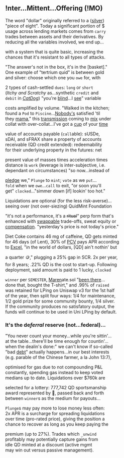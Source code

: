 
## !nter...Mittent...Offering (!MO) 

The word "dollar" originally referred to a ([silver](https://www.zerohedge.com/markets/why-powerful-silver-bull-market-may-be-ahead))  
"piece of eight". Today a significant portion of $  
usage across lending markets comes from `carry`  
trades between assets and their derivatives. By  
reducing all the variables involved, we end up...

with a system that is quite basic, increasing the   
chances that it's resistant to all types of attacks.  

"The answer's not in the box, it's in the [basket]."     
One example of "tertrium quid" is between gold  
and silver: choose which one you `owe` for, with

2 types of cash-settled `dues`: `long` or `short`  
(*Itchy and Scratchy* as...synthetic `credit`  and  
 `debit` in [*CatDog*](https://x.com/QuidMint/status/1786703126470222054)) "you're [blind](https://www.investopedia.com/terms/b/blind-entry.asp)...I [see](https://docs.google.com/document/d/1fD1_rP8GonSUHyRXENDudlzBkkTcAsN7L9IiTrxEuAY/edit)" variable  
 
costs amplified by volume. "Walked in the kitchen;  
found a `Pod` to `Piscine`...[Nobody's](https://x.com/QuidMint/status/1788581681693106680) satisfied 'til  
they [mama]()," this [transmission](https://en.wikipedia.org/wiki/Intercarrier_method) coming to [mix](https://youtu.be/ndQM3kVb06I) under  
collat with over-collat...I've got a [cup](https://www.youtube.com/clip/UgkxD0PZbIFBnRlmN6JwqGfKBOTw_OR7j1u4) of your [time](https://www.youtube.com/clip/UgkxIOebF-ScgdWWR7Flp__iDVeG4L22y-PK)  

value of accounts payable (`call`able): sUSDe,  
sDAI, and sFRAX share a property of accounts  
receivable (QD credit extended): redeemability  
for their underlying property in the futures: net  

present value of masses times acceleration times  
distance is `work` (leverage is inter-subjective, i.e.  
dependant on circumstances)  "so now...instead of  

[pledge](https://www.investopedia.com/terms/p/pldgedasset.asp) we," `Plunge` to `mint`; `vote` as we `put`...  
`fold` when we `owe`...`call` to exit, "or soon you'll  
get" `clocked`..."simmer down [if] lookin' too hot."  

Liquidations are optional (for the less risk-averse)...  
seeing over (not over-siezing) QuidMint Foundation  

"it's not a performance, it's a ~~ritual~~" perp form that's  
enhanced with [swappable](https://twitter.com/guil_lambert/status/1772423853316219051) trade-offs, sweat equity or  
[compensation](https://www.tabers.com/tabersonline/view/Tabers-Dictionary/730522/all/compensation). "yesterday's price is not today's  price."  

Diet Coke contains 46 mg of caffeine, QD gets minted  
for 46 days (of Lent), 30% of [PCV](https://gist.github.com/0xngmi/c92ce3fce377a0e72c1e90052db98bf1?permalink_comment_id=5071272#gistcomment-5071272) pays APR  according  
to [Excel](https://docs.google.com/spreadsheets/d/1uBG8jJGNCgQArKm4FlcmNuXb1cspG6-PRcDoFaRvQws/), "in the world of dollars, [QD] ain't nothin' but  

a quarter 🪙," plugging  a 25% gap in SCR. 2x per year,  
for 8 years; .22% QD is the cost to start-up. Following  
deployment, said amount is paid to 1 lucky, `clocked` 

`winner` per `SEMESTER`, [Maren](https://youtube.com/clip/UgkxqTN7HrgUTmngIZrZqfEFUQaI7GM3ZuTo)ate.sol "[been there]((https://mirror.xyz/quid.eth/LZ4pS8tVAAkZVSYqJWoihs19cdMhgWESsLr9dIhvL40))...  
done that, bought the T-shirt," and .99% of `raised`  
was retained for LPing on Uniswap v3 for the 1st half  
of the year, then split four ways: 1/4 for maintenance,    
1/2 gold prize for some community bounty, 1/4 silver.  
If the community produces no satisfatory output, the  
funds will continue to be used in Uni LPing by default.

### It's the  de*ferral* reserve (not...federal)...  
"You never count your money...while you're sittin'...  
at the table...there'll be time enough for countin'...  
when the dealin's done:" we can't know if so-called  
"bad [debt](https://x.com/QuidMint/status/1788634658931908915)" actually happens...in our best interests  
(e.g. parable of the Chinese farmer, a la John 13:7),   

optimised for gas due to not compounding P&L  
constantly, spending gas instead to keep voted  
medians up to date. Liquidations over $760k are

selected for a lottery: 777,742 QD sportsmanship  
award represented by 👕, passed back and forth  
between `winner`s as the medium for  payouts...

`Plunge`s may pay more to lose money less often:  
2x APR is a surcharge for spreading liquidations  
over time (pro-rated price), giving the position a  
chance to recover as long as you keep paying the  

premium (up to 27%). Trades which `_unwind`  
profitably may potentially capture gains from  
idle QD minted at a discount (active mgmt  
may win out versus passive management).
